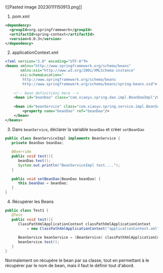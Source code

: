 
![[Pasted image 20230111150913.png]]

1. pom.xml

```xml
<dependency>  
  <groupId>org.springframework</groupId>  
  <artifactId>spring-context</artifactId>  
  <version>6.0.3</version>  
</dependency>
```

2. applicationContext.xml

```xml
<?xml version="1.0" encoding="UTF-8"?>  
<beans xmlns="http://www.springframework.org/schema/beans"  
       xmlns:xsi="http://www.w3.org/2001/XMLSchema-instance"  
       xsi:schemaLocation="  
        http://www.springframework.org/schema/beans 
        http://www.springframework.org/schema/beans/spring-beans.xsd">  
  
    <!-- bean definitions here -->  
	<bean id="beanDao" class="com.xiaoyu.spring.dao.impl.BeanDaoImpl"/>  
	  
	<bean id="beanService" class="com.xiaoyu.spring.service.impl.BeanServiceImpl">  
	    <property name="beanDao" ref="beanDao"/>  
	</bean>
</beans>
```

3. Dans `beanService`, déclarer la variable `beanDao` et créer `setBeanDao`

```Java
public class BeanServiceImpl implements BeanService {  
   private BeanDao beanDao;  
  
   @Override  
   public void test(){  
      beanDao.test();  
      System.out.println("BeanServiceImpl test....");  
   }  
  
   public void setBeanDao(BeanDao beanDao) {  
      this.beanDao = beanDao;  
   }  
}
```

4. Récupérer les Beans

```Java
public class Test1 {  
   @Test  
   public void test(){  
      ClassPathXmlApplicationContext classPathXmlApplicationContext 
	      = new ClassPathXmlApplicationContext("applicationContext.xml");  
  
      BeanService beanService = (BeanService) classPathXmlApplicationContext.getBean("beanService");  
      beanService.test();  
   }  
}
```

Normalement on récupère le bean par sa classe, tout en permettant à le récupérer par le nom de bean, mais il faut le définir tout d'abord.
